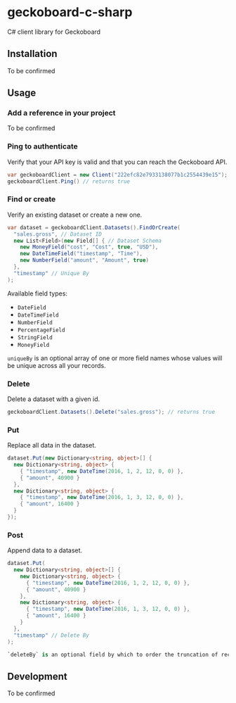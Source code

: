 # geckoboard-c-sharp

C# client library for Geckoboard

## Installation

To be confirmed

## Usage

### Add a reference in your project

To be confirmed

### Ping to authenticate

Verify that your API key is valid and that you can reach the Geckoboard API.

```c#
var geckoboardClient = new Client("222efc82e7933138077b1c2554439e15");
geckoboardClient.Ping() // returns true
```

### Find or create

Verify an existing dataset or create a new one.

```c#
var dataset = geckoboardClient.Datasets().FindOrCreate(
  "sales.gross", // Dataset ID
  new List<Field>(new Field[] { // Dataset Schema
    new MoneyField("cost", "Cost", true, "USD"),
    new DateTimeField("timestamp", "Time"),
    new NumberField("amount", "Amount", true)
  },
  "timestamp" // Unique By
);
```

Available field types:

- `DateField`
- `DateTimeField`
- `NumberField`
- `PercentageField`
- `StringField`
- `MoneyField`

`uniqueBy` is an optional array of one or more field names whose values will be unique across all your records.

### Delete

Delete a dataset with a given id.

```c#
geckoboardClient.Datasets().Delete("sales.gross"); // returns true
```

### Put

Replace all data in the dataset.

```c#
dataset.Put(new Dictionary<string, object>[] {
  new Dictionary<string, object> { 
    { "timestamp", new DateTime(2016, 1, 2, 12, 0, 0) },
    { "amount", 40900 }
  },
  new Dictionary<string, object> {
    { "timestamp", new DateTime(2016, 1, 3, 12, 0, 0) },
    { "amount", 16400 }
  }
});
```

### Post

Append data to a dataset.

```c#
dataset.Put(
  new Dictionary<string, object>[] {
    new Dictionary<string, object> { 
      { "timestamp", new DateTime(2016, 1, 2, 12, 0, 0) },
      { "amount", 40900 }
    },
    new Dictionary<string, object> {
      { "timestamp", new DateTime(2016, 1, 3, 12, 0, 0) },
      { "amount", 16400 }
    }
  }, 
  "timestamp" // Delete By
);

`deleteBy` is an optional field by which to order the truncation of records once the maximum record count has been reached. By default the oldest records (by insertion time) will be removed.
```

## Development

To be confirmed
